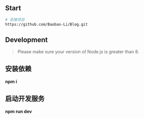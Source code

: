 ## Start
``` bash
# 克隆项目
https://github.com/Baobao-Li/Blog.git
```

## Development

> Please make sure your version of Node.js is greater than 8.

<!-- ``` bash -->
## 安装依赖 
#### npm i 

## 启动开发服务
#### npm run dev
